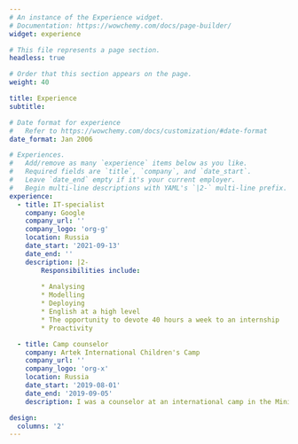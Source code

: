 ```yaml
---
# An instance of the Experience widget.
# Documentation: https://wowchemy.com/docs/page-builder/
widget: experience

# This file represents a page section.
headless: true

# Order that this section appears on the page.
weight: 40

title: Experience
subtitle:

# Date format for experience
#   Refer to https://wowchemy.com/docs/customization/#date-format
date_format: Jan 2006

# Experiences.
#   Add/remove as many `experience` items below as you like.
#   Required fields are `title`, `company`, and `date_start`.
#   Leave `date_end` empty if it's your current employer.
#   Begin multi-line descriptions with YAML's `|2-` multi-line prefix.
experience:
  - title: IT-specialist
    company: Google
    company_url: ''
    company_logo: 'org-g'
    location: Russia
    date_start: '2021-09-13'
    date_end: ''
    description: |2-
        Responsibilities include:
        
        * Analysing
        * Modelling
        * Deploying
        * English at a high level
        * The opportunity to devote 40 hours a week to an internship
        * Proactivity

  - title: Camp counselor
    company: Artek International Children's Camp
    company_url: ''
    company_logo: 'org-x'
    location: Russia
    date_start: '2019-08-01'
    date_end: '2019-09-05'
    description: I was a counselor at an international camp in the Ministry of Emergency Situations.

design:
  columns: '2'
---
```


